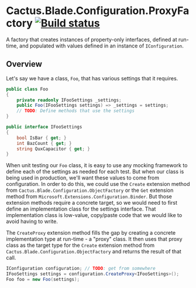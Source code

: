 # Cactus.Blade.Configuration.ProxyFactory [![Build status](https://ci.appveyor.com/api/projects/status/kc7repd7vjplu7ls?svg=true)](https://ci.appveyor.com/project/Cactus.Blade/Cactus.Blade-configuration-u6yve)

A factory that creates instances of property-only interfaces, defined at run-time, and populated with values defined in an instance of `IConfiguration`.

## Overview

Let's say we have a class, `Foo`, that has various settings that it requires.

```c#
public class Foo
{
    private readonly IFooSettings _settings;
    public Foo(IFooSettings settings) => _settings = settings;
    // TODO: Define methods that use the settings
}

public interface IFooSettings
{
    bool IsBar { get; }
    int BazCount { get; }
    string QuxCapacitor { get; }
}
```

When unit testing our `Foo` class, it is easy to use any mocking framework to define each of the settings as needed for each test. But when our class is being used in production, we'll want these values to come from configuration. In order to do this, we could use the `Create` extension method from `Cactus.Blade.Configuration.ObjectFactory` or the `Get` extension method from `Microsoft.Extensions.Configuration.Binder`. But those extension methods require a concrete target, so we would need to first define an implementation class for the settings interface. That implementation class is low-value, copy/paste code that we would like to avoid having to write.

The `CreateProxy` extension method fills the gap by creating a concrete implementation type at run-time - a "proxy" class. It then uses that proxy class as the target type for the `Create` extension method from `Cactus.Blade.Configuration.ObjectFactory` and returns the result of that call.

```c#
IConfiguration configuration; // TODO: get from somewhere
IFooSettings settings = configuration.CreateProxy<IFooSettings>();
Foo foo = new Foo(settings);
```